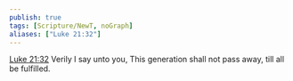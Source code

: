 ```yaml
---
publish: true
tags: [Scripture/NewT, noGraph]
aliases: ["Luke 21:32"]
---
```

[Luke 21:32](https://churchofjesuschrist.org/study/scriptures/nt/luke/21?lang=eng&id=p32#p32) Verily I say unto you, This generation shall not pass away, till all be fulfilled.
